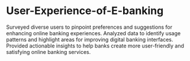 # User-Experience-of-E-banking
Surveyed diverse users to pinpoint preferences and suggestions for enhancing online banking experiences.  Analyzed data to identify usage patterns and highlight areas for improving digital banking interfaces.  Provided actionable insights to help banks create more user-friendly and satisfying online banking services.

